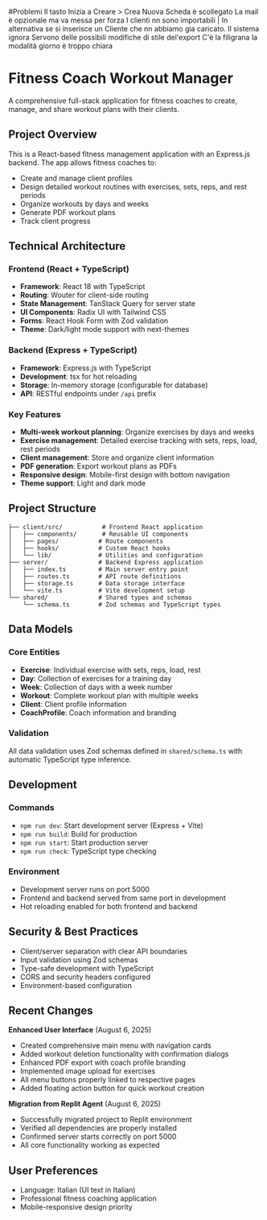 #Problemi
Il tasto Inizia a Creare > Crea Nuova Scheda è scollegato
La mail è opzionale ma va messa per forza
I clienti nn sono importabili | In alternativa se si inserisce un Cliente che nn abbiamo gia caricato. Il sistema ignora
Servono delle possibili modifiche di stile del'export
C'è la filigrana
la modalità giorno è troppo chiara

# Fitness Coach Workout Manager

A comprehensive full-stack application for fitness coaches to create, manage, and share workout plans with their clients.

## Project Overview

This is a React-based fitness management application with an Express.js backend. The app allows fitness coaches to:
- Create and manage client profiles
- Design detailed workout routines with exercises, sets, reps, and rest periods
- Organize workouts by days and weeks
- Generate PDF workout plans
- Track client progress

## Technical Architecture

### Frontend (React + TypeScript)
- **Framework**: React 18 with TypeScript
- **Routing**: Wouter for client-side routing
- **State Management**: TanStack Query for server state
- **UI Components**: Radix UI with Tailwind CSS
- **Forms**: React Hook Form with Zod validation
- **Theme**: Dark/light mode support with next-themes

### Backend (Express + TypeScript)
- **Framework**: Express.js with TypeScript
- **Development**: tsx for hot reloading
- **Storage**: In-memory storage (configurable for database)
- **API**: RESTful endpoints under `/api` prefix

### Key Features
- **Multi-week workout planning**: Organize exercises by days and weeks
- **Exercise management**: Detailed exercise tracking with sets, reps, load, rest periods
- **Client management**: Store and organize client information
- **PDF generation**: Export workout plans as PDFs
- **Responsive design**: Mobile-first design with bottom navigation
- **Theme support**: Light and dark mode

## Project Structure

```
├── client/src/           # Frontend React application
│   ├── components/       # Reusable UI components
│   ├── pages/           # Route components
│   ├── hooks/           # Custom React hooks
│   └── lib/             # Utilities and configuration
├── server/              # Backend Express application
│   ├── index.ts         # Main server entry point
│   ├── routes.ts        # API route definitions
│   ├── storage.ts       # Data storage interface
│   └── vite.ts          # Vite development setup
└── shared/              # Shared types and schemas
    └── schema.ts        # Zod schemas and TypeScript types
```

## Data Models

### Core Entities
- **Exercise**: Individual exercise with sets, reps, load, rest
- **Day**: Collection of exercises for a training day
- **Week**: Collection of days with a week number
- **Workout**: Complete workout plan with multiple weeks
- **Client**: Client profile information
- **CoachProfile**: Coach information and branding

### Validation
All data validation uses Zod schemas defined in `shared/schema.ts` with automatic TypeScript type inference.

## Development

### Commands
- `npm run dev`: Start development server (Express + Vite)
- `npm run build`: Build for production
- `npm run start`: Start production server
- `npm run check`: TypeScript type checking

### Environment
- Development server runs on port 5000
- Frontend and backend served from same port in development
- Hot reloading enabled for both frontend and backend

## Security & Best Practices

- Client/server separation with clear API boundaries
- Input validation using Zod schemas
- Type-safe development with TypeScript
- CORS and security headers configured
- Environment-based configuration

## Recent Changes

**Enhanced User Interface** (August 6, 2025)
- Created comprehensive main menu with navigation cards
- Added workout deletion functionality with confirmation dialogs
- Enhanced PDF export with coach profile branding
- Implemented image upload for exercises
- All menu buttons properly linked to respective pages
- Added floating action button for quick workout creation

**Migration from Replit Agent** (August 6, 2025) 
- Successfully migrated project to Replit environment
- Verified all dependencies are properly installed
- Confirmed server starts correctly on port 5000
- All core functionality working as expected

## User Preferences

- Language: Italian (UI text in Italian)
- Professional fitness coaching application
- Mobile-responsive design priority